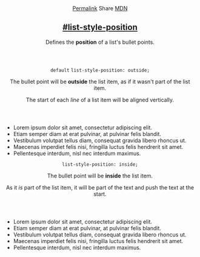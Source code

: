 <section id="list-style-position" class="property">
  <header class="property__header">
    <nav class="property__links">
      <a class="property__links-direct" href="/property/list-style-position/" data-property-name="list-style-position"
        data-tooltip="Single page for this property">Permalink</a>
      <a class="property__share" data-tooltip="Share on Twitter or Facebook"
        data-property-name="list-style-position">Share</a>
      <a target="_blank" href="https://developer.mozilla.org/en/docs/Web/CSS/list-style-position"
        data-tooltip="See on Mozilla Developer Network" rel="external">MDN</a>
    </nav>
    <h2 class="property__name">
      <a href="#list-style-position"><span>#</span>list-style-position</a>
    </h2>
    <div class="property__description">
      <p>Defines the <strong>position</strong> of a list&#39;s bullet points.</p>
    </div>
  </header>
  <section class="example">
    <header class="example__header">
      <p class="example__name">
        <code class="example--default" data-tooltip="This is the property's default value">default</code>
        <code class="example--value" data-tooltip="Click to copy"
          data-clipboard-text="list-style-position: outside;">list-style-position: outside;</code>
      </p>
      <div class="example__description">
        <p>The bullet point will be <strong>outside</strong> the list item, as if it wasn&#39;t part of the list item.
        </p>
        <p>The start of each <em>line</em> of a list item will be aligned vertically.</p>
      </div>
    </header>
    <aside class="example__preview">
      <div class="example__browser"><i></i><i></i><i></i></div>
      <div class="example__output">
        <div class="example__output-div list-style-position " id="list-style-position-outside">
          <ul>
            <li>Lorem ipsum dolor sit amet, consectetur adipiscing elit.</li>
            <li>Etiam semper diam at erat pulvinar, at pulvinar felis blandit.</li>
            <li>Vestibulum volutpat tellus diam, consequat gravida libero rhoncus ut.</li>
            <li>Maecenas imperdiet felis nisi, fringilla luctus felis hendrerit sit amet.</li>
            <li>Pellentesque interdum, nisl nec interdum maximus.</li>
          </ul>
        </div>
      </div>
    </aside>
  </section>
  <section class="example">
    <header class="example__header">
      <p class="example__name">
        <code class="example--value" data-tooltip="Click to copy"
          data-clipboard-text="list-style-position: inside;">list-style-position: inside;</code>
      </p>
      <div class="example__description">
        <p>The bullet point will be <strong>inside</strong> the list item.</p>
        <p>As it <em>is</em> part of the list item, it will be part of the text and push the text at the start.</p>
      </div>
    </header>
    <aside class="example__preview">
      <div class="example__browser"><i></i><i></i><i></i></div>
      <div class="example__output">
        <div class="example__output-div list-style-position " id="list-style-position-inside">
          <ul>
            <li>Lorem ipsum dolor sit amet, consectetur adipiscing elit.</li>
            <li>Etiam semper diam at erat pulvinar, at pulvinar felis blandit.</li>
            <li>Vestibulum volutpat tellus diam, consequat gravida libero rhoncus ut.</li>
            <li>Maecenas imperdiet felis nisi, fringilla luctus felis hendrerit sit amet.</li>
            <li>Pellentesque interdum, nisl nec interdum maximus.</li>
          </ul>
        </div>
      </div>
    </aside>
  </section>
</section>
